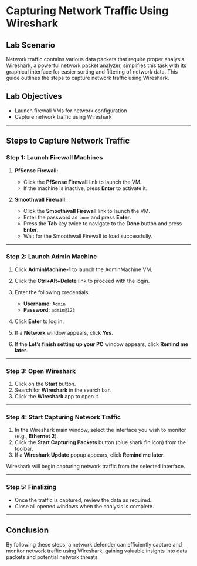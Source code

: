 # Capturing Network Traffic Using Wireshark

## Lab Scenario
Network traffic contains various data packets that require proper analysis. Wireshark, a powerful network packet analyzer, simplifies this task with its graphical interface for easier sorting and filtering of network data. This guide outlines the steps to capture network traffic using Wireshark.

## Lab Objectives
- Launch firewall VMs for network configuration
- Capture network traffic using Wireshark

---

## Steps to Capture Network Traffic

### Step 1: Launch Firewall Machines
1. **PfSense Firewall:**
   - Click the **PfSense Firewall** link to launch the VM.
   - If the machine is inactive, press **Enter** to activate it.

2. **Smoothwall Firewall:**
   - Click the **Smoothwall Firewall** link to launch the VM.
   - Enter the password as `toor` and press **Enter**.
   - Press the **Tab** key twice to navigate to the **Done** button and press **Enter**.
   - Wait for the Smoothwall Firewall to load successfully.

---

### Step 2: Launch Admin Machine
1. Click **AdminMachine-1** to launch the AdminMachine VM.
2. Click the **Ctrl+Alt+Delete** link to proceed with the login.
3. Enter the following credentials:
   - **Username:** `Admin`
   - **Password:** `admin@123`
4. Click **Enter** to log in.

5. If a **Network** window appears, click **Yes**.
6. If the **Let’s finish setting up your PC** window appears, click **Remind me later**.

---

### Step 3: Open Wireshark
1. Click on the **Start** button.
2. Search for **Wireshark** in the search bar.
3. Click the **Wireshark** app to open it.

---

### Step 4: Start Capturing Network Traffic
1. In the Wireshark main window, select the interface you wish to monitor (e.g., **Ethernet 2**).
2. Click the **Start Capturing Packets** button (blue shark fin icon) from the toolbar.
3. If a **Wireshark Update** popup appears, click **Remind me later**.

Wireshark will begin capturing network traffic from the selected interface.

---

### Step 5: Finalizing
- Once the traffic is captured, review the data as required.
- Close all opened windows when the analysis is complete.

---

## Conclusion
By following these steps, a network defender can efficiently capture and monitor network traffic using Wireshark, gaining valuable insights into data packets and potential network threats.

